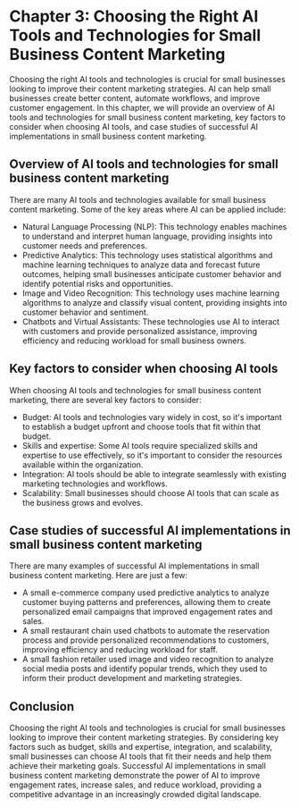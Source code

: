 Chapter 3: Choosing the Right AI Tools and Technologies for Small Business Content Marketing
============================================================================================

Choosing the right AI tools and technologies is crucial for small businesses looking to improve their content marketing strategies. AI can help small businesses create better content, automate workflows, and improve customer engagement. In this chapter, we will provide an overview of AI tools and technologies for small business content marketing, key factors to consider when choosing AI tools, and case studies of successful AI implementations in small business content marketing.

Overview of AI tools and technologies for small business content marketing
--------------------------------------------------------------------------

There are many AI tools and technologies available for small business content marketing. Some of the key areas where AI can be applied include:

* Natural Language Processing (NLP): This technology enables machines to understand and interpret human language, providing insights into customer needs and preferences.
* Predictive Analytics: This technology uses statistical algorithms and machine learning techniques to analyze data and forecast future outcomes, helping small businesses anticipate customer behavior and identify potential risks and opportunities.
* Image and Video Recognition: This technology uses machine learning algorithms to analyze and classify visual content, providing insights into customer behavior and sentiment.
* Chatbots and Virtual Assistants: These technologies use AI to interact with customers and provide personalized assistance, improving efficiency and reducing workload for small business owners.

Key factors to consider when choosing AI tools
----------------------------------------------

When choosing AI tools and technologies for small business content marketing, there are several key factors to consider:

* Budget: AI tools and technologies vary widely in cost, so it's important to establish a budget upfront and choose tools that fit within that budget.
* Skills and expertise: Some AI tools require specialized skills and expertise to use effectively, so it's important to consider the resources available within the organization.
* Integration: AI tools should be able to integrate seamlessly with existing marketing technologies and workflows.
* Scalability: Small businesses should choose AI tools that can scale as the business grows and evolves.

Case studies of successful AI implementations in small business content marketing
---------------------------------------------------------------------------------

There are many examples of successful AI implementations in small business content marketing. Here are just a few:

* A small e-commerce company used predictive analytics to analyze customer buying patterns and preferences, allowing them to create personalized email campaigns that improved engagement rates and sales.
* A small restaurant chain used chatbots to automate the reservation process and provide personalized recommendations to customers, improving efficiency and reducing workload for staff.
* A small fashion retailer used image and video recognition to analyze social media posts and identify popular trends, which they used to inform their product development and marketing strategies.

Conclusion
----------

Choosing the right AI tools and technologies is crucial for small businesses looking to improve their content marketing strategies. By considering key factors such as budget, skills and expertise, integration, and scalability, small businesses can choose AI tools that fit their needs and help them achieve their marketing goals. Successful AI implementations in small business content marketing demonstrate the power of AI to improve engagement rates, increase sales, and reduce workload, providing a competitive advantage in an increasingly crowded digital landscape.
